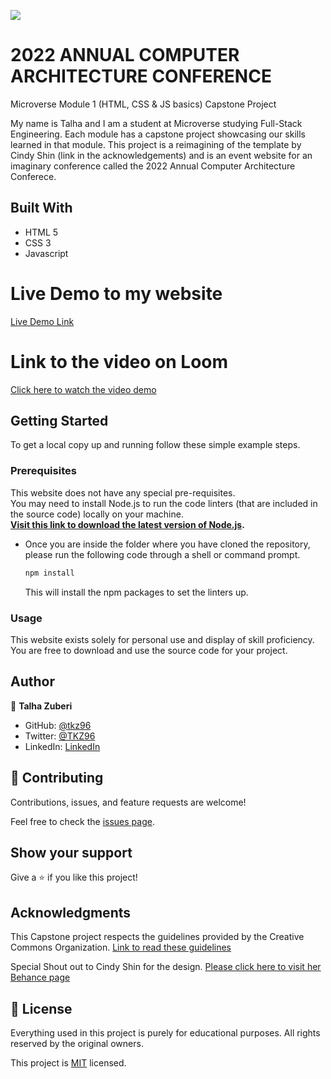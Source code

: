 ![](https://img.shields.io/badge/Microverse-blueviolet)

# 2022 ANNUAL COMPUTER ARCHITECTURE CONFERENCE

Microverse Module 1 (HTML, CSS &amp; JS basics) Capstone Project

My name is Talha and I am a student at Microverse studying Full-Stack Engineering.
Each module has a capstone project showcasing our skills learned in that module.
This project is a reimagining of the template by Cindy Shin (link in the acknowledgements) and is an event website for an imaginary conference called the 2022 Annual Computer Architecture Conferece.

## Built With

- HTML 5
- CSS 3
- Javascript

# Live Demo to my website

[Live Demo Link](https://tkz96.github.io/Capstone1/index.html)

# Link to the video on Loom

[Click here to watch the video demo](https://www.loom.com/share/9e9acd954b1a4671ba032c1859b981c0)

## Getting Started

To get a local copy up and running follow these simple example steps.

### Prerequisites

This website does not have any special pre-requisites.<br />
You may need to install Node.js to run the code linters (that are included in the source code) locally on your machine.<br />
<b>[Visit this link to download the latest version of Node.js](https://nodejs.org/en/download/).</b>

- Once you are inside the folder where you have cloned the repository, please run the following code through a shell or command prompt.

  ```sh
  npm install
  ```

  This will install the npm packages to set the linters up.

### Usage

This website exists solely for personal use and display of skill proficiency. You are free to download and use the source code for your project.

## Author

👤 **Talha Zuberi**

- GitHub: [@tkz96](https://github.com/tkz96)
- Twitter: [@TKZ96](https://twitter.com/tkz96)
- LinkedIn: [LinkedIn](https://linkedin.com/in/talha-zuberi)

## 🤝 Contributing

Contributions, issues, and feature requests are welcome!

Feel free to check the [issues page](../../issues/).

## Show your support

Give a ⭐️ if you like this project!

## Acknowledgments

This Capstone project respects the guidelines provided by the Creative Commons Organization.
[Link to read these guidelines](https://creativecommons.org/licenses/by-nc/4.0/)

Special Shout out to Cindy Shin for the design.
[Please click here to visit her Behance page](https://www.behance.net/adagio07)

## 📝 License

Everything used in this project is purely for educational purposes.
All rights reserved by the original owners.

This project is [MIT](./MIT.md) licensed.
